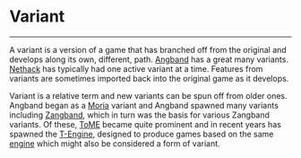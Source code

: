 # Variant

---

A variant is a version of a game that has branched off from the original and develops along its own, different, path. [Angband](angband.md) has a great many variants. [Nethack](nethack.md) has typically had one active variant at a time. Features from variants are sometimes imported back into the original game as it develops.

Variant is a relative term and new variants can be spun off from older ones. Angband began as a [Moria](moria.md) variant and Angband spawned many variants including [Zangband](zangband.md), which in turn was the basis for various Zangband variants. Of these, [ToME](tome.md) became quite prominent and in recent years has spawned the [T-Engine](t-engine.md), designed to produce games based on the same [engine](roguelike_engine.md) which might also be considered a form of variant.
